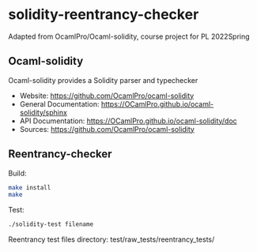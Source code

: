
# solidity-reentrancy-checker

Adapted from OcamlPro/Ocaml-solidity, course project for PL 2022Spring


## Ocaml-solidity
Ocaml-solidity provides a Solidity parser and typechecker


* Website: https://github.com/OcamlPro/ocaml-solidity
* General Documentation: https://OCamlPro.github.io/ocaml-solidity/sphinx
* API Documentation: https://OCamlPro.github.io/ocaml-solidity/doc
* Sources: https://github.com/OcamlPro/ocaml-solidity

## Reentrancy-checker
Build: 
```sh
make install
make
```
Test:
```sh
./solidity-test filename
```

Reentrancy test files directory:
    test/raw_tests/reentrancy_tests/

